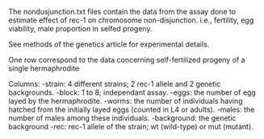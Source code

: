 The nondusjunction.txt files contain the data from the assay done to estimate effect of rec-1 on chromosome non-disjunction.
  i.e., fertility, egg viability, male proportion in selfed progeny.

See methods of the genetics article for experimental details.

One row correspond to the data concerning self-fertilized progeny of a single hermaphrodite 

Columns:
-strain: 4 different strains; 2 rec-1 allele and 2 genetic backgrounds.
-block: 1 to 8;  independant assay.
-eggs: the number of egg layed by the hermaphrodite.
-worms: the number of individuals having hatched from the initially layed eggs (counted in L4 or adults).
-males: the number of males among these individuals.
-background: the genetic background 
-rec: rec-1 allele of the strain; wt (wild-type) or mut (mutant).

